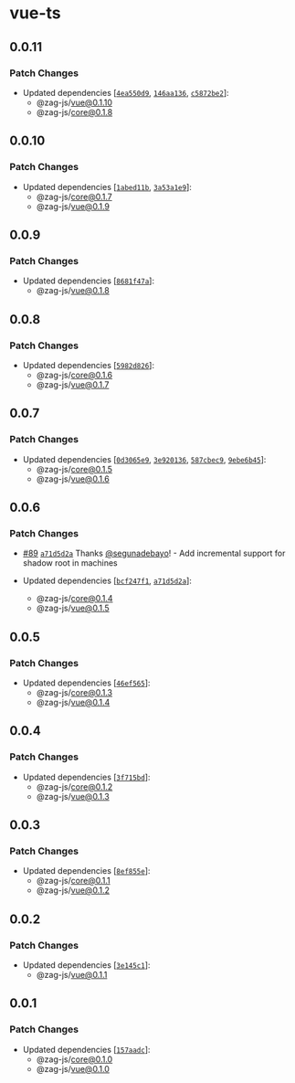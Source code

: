 # vue-ts

## 0.0.11

### Patch Changes

- Updated dependencies [[`4ea550d9`](https://github.com/chakra-ui/zag/commit/4ea550d9983e0d20af123481f256cc5cf03d2358),
  [`146aa136`](https://github.com/chakra-ui/zag/commit/146aa1364dd83f197104fdb2ac27b5a7896b4c8f),
  [`c5872be2`](https://github.com/chakra-ui/zag/commit/c5872be2fe057675fb8c7c64ed2c10b99daf697e)]:
  - @zag-js/vue@0.1.10
  - @zag-js/core@0.1.8

## 0.0.10

### Patch Changes

- Updated dependencies [[`1abed11b`](https://github.com/chakra-ui/zag/commit/1abed11bda7fc56fd3f77c3b842e89a934ee3253),
  [`3a53a1e9`](https://github.com/chakra-ui/zag/commit/3a53a1e97306a9fedf1706b95f8e38b03750c2f3)]:
  - @zag-js/core@0.1.7
  - @zag-js/vue@0.1.9

## 0.0.9

### Patch Changes

- Updated dependencies [[`8681f47a`](https://github.com/chakra-ui/zag/commit/8681f47a733152e3952ada7f7b66f768e13e2b10)]:
  - @zag-js/vue@0.1.8

## 0.0.8

### Patch Changes

- Updated dependencies [[`5982d826`](https://github.com/chakra-ui/zag/commit/5982d826126a7b83252fcd0b0479079fccb62189)]:
  - @zag-js/core@0.1.6
  - @zag-js/vue@0.1.7

## 0.0.7

### Patch Changes

- Updated dependencies [[`0d3065e9`](https://github.com/chakra-ui/zag/commit/0d3065e94d707d3161d901576421beae66c32aba),
  [`3e920136`](https://github.com/chakra-ui/zag/commit/3e920136c537445a36cf0d04045de1d8ff037ecf),
  [`587cbec9`](https://github.com/chakra-ui/zag/commit/587cbec9b32ee9e8faef5ceeefb779231b152018),
  [`9ebe6b45`](https://github.com/chakra-ui/zag/commit/9ebe6b455bfc1b7bf1ad8f770d70ea7656b6c1fe)]:
  - @zag-js/core@0.1.5
  - @zag-js/vue@0.1.6

## 0.0.6

### Patch Changes

- [#89](https://github.com/chakra-ui/zag/pull/89)
  [`a71d5d2a`](https://github.com/chakra-ui/zag/commit/a71d5d2a984e4293ebeb55944e27df20492ad1c0) Thanks
  [@segunadebayo](https://github.com/segunadebayo)! - Add incremental support for shadow root in machines

- Updated dependencies [[`bcf247f1`](https://github.com/chakra-ui/zag/commit/bcf247f18afa5413a7b008f5ab5cbd3665350cb9),
  [`a71d5d2a`](https://github.com/chakra-ui/zag/commit/a71d5d2a984e4293ebeb55944e27df20492ad1c0)]:
  - @zag-js/core@0.1.4
  - @zag-js/vue@0.1.5

## 0.0.5

### Patch Changes

- Updated dependencies [[`46ef565`](https://github.com/chakra-ui/zag/commit/46ef5659a855a382af1e5b0e24d35d03466cfb22)]:
  - @zag-js/core@0.1.3
  - @zag-js/vue@0.1.4

## 0.0.4

### Patch Changes

- Updated dependencies [[`3f715bd`](https://github.com/chakra-ui/zag/commit/3f715bdc4f52cdbf71ce9a22a3fc20d31c5fea89)]:
  - @zag-js/core@0.1.2
  - @zag-js/vue@0.1.3

## 0.0.3

### Patch Changes

- Updated dependencies [[`8ef855e`](https://github.com/chakra-ui/zag/commit/8ef855efdf8aaca4355c816cc446bc745e34ec54)]:
  - @zag-js/core@0.1.1
  - @zag-js/vue@0.1.2

## 0.0.2

### Patch Changes

- Updated dependencies [[`3e145c1`](https://github.com/chakra-ui/zag/commit/3e145c185d598766aae420f724c7759390cb0404)]:
  - @zag-js/vue@0.1.1

## 0.0.1

### Patch Changes

- Updated dependencies [[`157aadc`](https://github.com/chakra-ui/zag/commit/157aadc3ac572d2289432efe32ae3f15a2be4ad1)]:
  - @zag-js/core@0.1.0
  - @zag-js/vue@0.1.0

